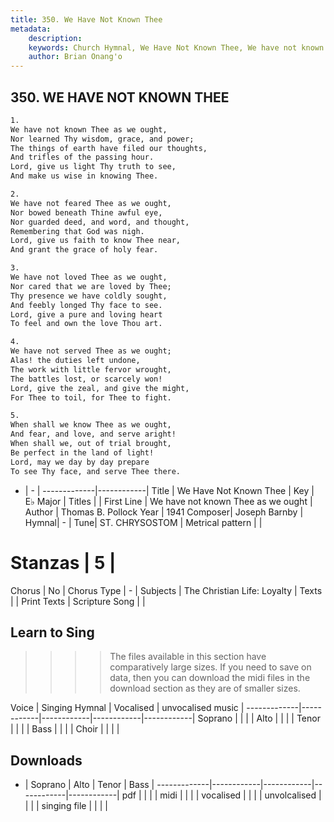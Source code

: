 ```yaml
---
title: 350. We Have Not Known Thee
metadata:
    description: 
    keywords: Church Hymnal, We Have Not Known Thee, We have not known Thee as we ought, 
    author: Brian Onang'o
---
```



## 350. WE HAVE NOT KNOWN THEE

```txt
1.
We have not known Thee as we ought,
Nor learned Thy wisdom, grace, and power;
The things of earth have filed our thoughts,
And trifles of the passing hour.
Lord, give us light Thy truth to see,
And make us wise in knowing Thee.

2.
We have not feared Thee as we ought,
Nor bowed beneath Thine awful eye,
Nor guarded deed, and word, and thought,
Remembering that God was nigh.
Lord, give us faith to know Thee near,
And grant the grace of holy fear.

3.
We have not loved Thee as we ought,
Nor cared that we are loved by Thee;
Thy presence we have coldly sought,
And feebly longed Thy face to see.
Lord, give a pure and loving heart
To feel and own the love Thou art.

4.
We have not served Thee as we ought;
Alas! the duties left undone,
The work with little fervor wrought,
The battles lost, or scarcely won!
Lord, give the zeal, and give the might,
For Thee to toil, for Thee to fight.

5.
When shall we know Thee as we ought,
And fear, and love, and serve aright!
When shall we, out of trial brought,
Be perfect in the land of light!
Lord, may we day by day prepare
To see Thy face, and serve Thee there.
```

- |   -  |
-------------|------------|
Title | We Have Not Known Thee |
Key | E♭ Major |
Titles |  |
First Line | We have not known Thee as we ought |
Author | Thomas B. Pollock
Year | 1941
Composer| Joseph Barnby |
Hymnal|  - |
Tune| ST. CHRYSOSTOM |
Metrical pattern | |
# Stanzas | 5 |
Chorus | No |
Chorus Type | - |
Subjects | The Christian Life: Loyalty |
Texts |  |
Print Texts | 
Scripture Song |  |
  
## Learn to Sing

>>>> The files available in this section have comparatively large sizes. If you need to save on data, then you can download the midi files in the download section as they are of smaller sizes.

Voice |  Singing Hymnal | Vocalised | unvocalised music |
-------------|------------|------------|------------|------------|
Soprano | | | |
Alto | | | |
Tenor | | | |
Bass | | | |
Choir | | | |

## Downloads

- |  Soprano | Alto | Tenor | Bass |
-------------|------------|------------|------------|------------|
pdf | | | |
midi | | | |
vocalised | | | |
unvolcalised | | | |
singing file | | | |
  